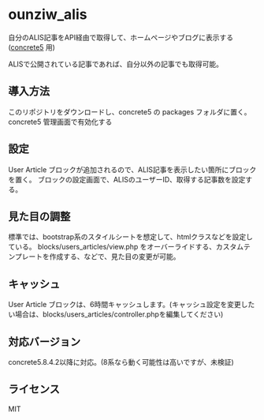 # ounziw_alis
自分のALIS記事をAPI経由で取得して、ホームページやブログに表示する ([concrete5](https://www.concrete5.org/r/-/12635) 用)

ALISで公開されている記事であれば、自分以外の記事でも取得可能。

## 導入方法
このリポジトリをダウンロードし、concrete5 の packages フォルダに置く。
concrete5 管理画面で有効化する

## 設定
User Article ブロックが追加されるので、ALIS記事を表示したい箇所にブロックを置く。
ブロックの設定画面で、ALISのユーザーID、取得する記事数を設定する。

## 見た目の調整
標準では、bootstrap系のスタイルシートを想定して、htmlクラスなどを設定している。
blocks/users_articles/view.php をオーバーライドする、カスタムテンプレートを作成する、などで、見た目の変更が可能。

## キャッシュ
User Article ブロックは、6時間キャッシュします。(キャッシュ設定を変更したい場合は、blocks/users_articles/controller.phpを編集してください)

## 対応バージョン
concrete5.8.4.2以降に対応。(8系なら動く可能性は高いですが、未検証)

## ライセンス
MIT